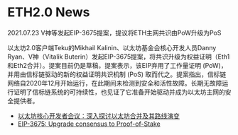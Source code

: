 # ETH2.0 News

2021.07.23 V神等发起EIP-3675提案，提议将ETH主网共识由PoW升级为PoS

以太坊2.0客户端Teku的Mikhail Kalinin、以太坊基金会核心开发人员Danny Ryan、V神（Vitalik Buterin）发起EIP-3675提案，将共识升级为权益证明（Eth1和Eth2合并）。提案目前仍是草稿，提案表示，该EIP弃用了工作量证明 (PoW)，并用由信标链驱动的新的权益证明共识机制 (PoS) 取而代之。提案指出，信标链网络自2020年12月开始运行，在此期间未检测到安全和活性故障。长期无故障运行证明了信标链系统的可持续性，也见证了它准备开始驱动并成为以太坊主网的安全提供者。

* [以太坊核心开发者会议：深入探讨以太坊合并及其路线演变](https://www.chainnews.com/articles/274362880124.htm)
* [EIP-3675: Upgrade consensus to Proof-of-Stake](https://eips.ethereum.org/EIPS/eip-3675)

